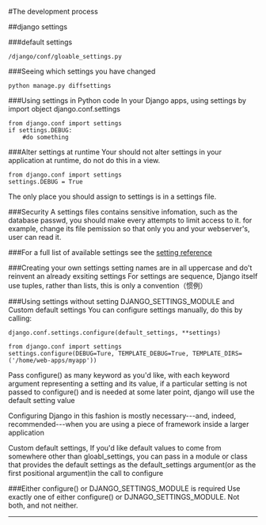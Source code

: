 #The development process

##django settings

###default settings
	
	/django/conf/gloable_settings.py

###Seeing which settings you have changed

	python manage.py diffsettings

###Using settings in Python code
In your Django apps, using settings by import object django.conf.settings

 	from django.conf import settings
	if settings.DEBUG:
		#do something
	
###Alter settings at runtime
Your should not alter settings in your application at runtime, do not do this in a view.

 	from django.conf import settings
	settings.DEBUG = True

The only place you should assign to settings is in a settings file.

###Security
A settings files contains sensitive infomation, such as the database passwd, you should make every attempts to limit access to it. for example, change its file pemission so that only you and your webserver's, user can read it.

###For a full list of available settings
see the [setting reference](https://docs.djangoproject.com/en/1.4/ref/settings/)

###Creating your own settings
setting names are in all uppercase and do't reinvent an already exsiting settings
For settings are sequence, Django itself use tuples, rather than lists, this is only a convention（惯例）

###Using settings without setting DJANGO_SETTINGS_MODULE and Custom default settings
You can configure settings manually, do this by calling:
	
	django.conf.settings.configure(default_settings, **settings)

	from django.conf import settings
	settings.configure(DEBUG=Ture, TEMPLATE_DEBUG=True, TEMPLATE_DIRS=('/home/web-apps/myapp'))

Pass configure() as many keyword as you'd like, with each keyword argument representing a setting and its value, if a particular setting is not passed to configure() and is needed at some later point, django will use the default setting value

Configuring Django in this fashion is mostly necessary---and, indeed, recommended---when you are using a piece of framework inside a larger application

Custom default settings, If you'd like default values to come from somewhere other than gloabl_settings, you can pass in a module or class that provides the default settings as the default_settings argument(or as the first positional argument)in the call to configure

###Either configure() or DJANGO_SETTINGS_MODULE is required
Use exactly one of either configure() or DJNAGO_SETTINGS_MODULE. Not both, and not neither.

*****************************************************************************************************************************
